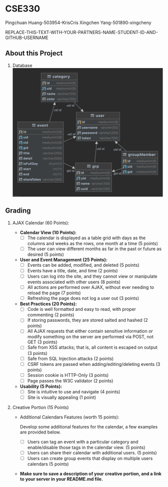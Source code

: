 # CSE330
Pingchuan Huang-503954-KrisCris
Xingchen Yang-501890-xingcheny


REPLACE-THIS-TEXT-WITH-YOUR-PARTNERS-NAME-STUDENT-ID-AND-GITHUB-USERNAME

## About this Project

1. Database
!["Database UML"](DB.png)

## Grading

1. AJAX Calendar (60 Points):

   - **Calendar View (10 Points):**
     - [ ] The calendar is displayed as a table grid with days as the columns and weeks as the rows, one month at a time (5 points)
     - [ ] The user can view different months as far in the past or future as desired (5 points)
   - **User and Event Management (25 Points):**
     - [ ] Events can be added, modified, and deleted (5 points)
     - [ ] Events have a title, date, and time (2 points)
     - [ ] Users can log into the site, and they cannot view or manipulate events associated with other users (8 points)
     - [ ] All actions are performed over AJAX, without ever needing to reload the page (7 points)
     - [ ] Refreshing the page does not log a user out (3 points)
   - **Best Practices (20 Points):**
     - [ ] Code is well formatted and easy to read, with proper commenting (2 points)
     - [ ] If storing passwords, they are stored salted and hashed (2 points)
     - [ ] All AJAX requests that either contain sensitive information or modify something on the server are performed via POST, not GET (3 points)
     - [ ] Safe from XSS attacks; that is, all content is escaped on output (3 points)
     - [ ] Safe from SQL Injection attacks (2 points)
     - [ ] CSRF tokens are passed when adding/editing/deleting events (3 points)
     - [ ] Session cookie is HTTP-Only (3 points)
     - [ ] Page passes the W3C validator (2 points)
   - **Usability (5 Points):**
     - [ ] Site is intuitive to use and navigate (4 points)
     - [ ] Site is visually appealing (1 point)

2. Creative Portion (15 Points)

   - Additional Calendars Features (worth 15 points):

     Develop some additional features for the calendar, a few examples are provided below.

     - [ ] Users can tag an event with a particular category and enable/disable those tags in the calendar view. (5 points)
     - [ ] Users can share their calendar with additional users. (5 points)
     - [ ] Users can create group events that display on multiple users calendars (5 points)

   - **Make sure to save a description of your creative portion, and a link to your server in your README.md file.**
